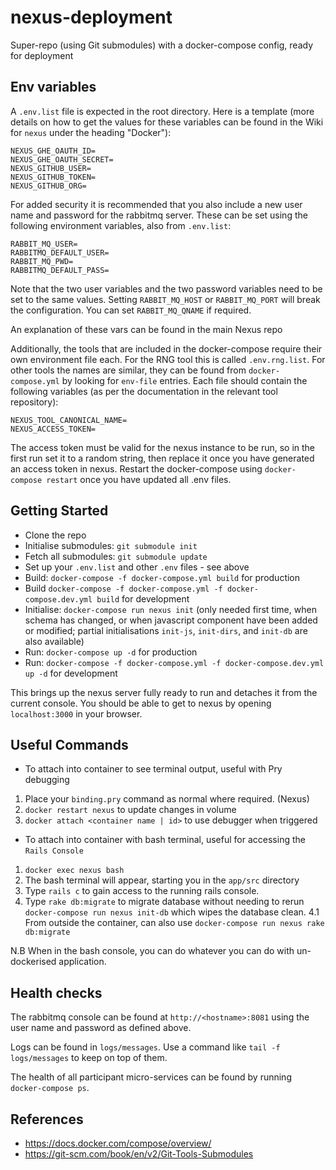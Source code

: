 # nexus-deployment
Super-repo (using Git submodules) with a docker-compose config, ready for deployment

## Env variables
A `.env.list` file is expected in the root directory. Here is a template (more details on how to get the values for these variables can be found in the Wiki for `nexus` under the heading "Docker"):

```
NEXUS_GHE_OAUTH_ID=
NEXUS_GHE_OAUTH_SECRET=
NEXUS_GITHUB_USER=
NEXUS_GITHUB_TOKEN=
NEXUS_GITHUB_ORG=
```

For added security it is recommended that you also include a new user name and password for the rabbitmq server. These can be set using the following environment variables, also from `.env.list`:

```
RABBIT_MQ_USER=
RABBITMQ_DEFAULT_USER=
RABBIT_MQ_PWD=
RABBITMQ_DEFAULT_PASS=
```

Note that the two user variables and the two password variables need to be set to the same values. Setting `RABBIT_MQ_HOST` or `RABBIT_MQ_PORT` will break the configuration. You can set `RABBIT_MQ_QNAME` if required.

An explanation of these vars can be found in the main Nexus repo

Additionally, the tools that are included in the docker-compose require their own environment file each. For the RNG tool this is called `.env.rng.list`. For other tools the names are similar, they can be found from `docker-compose.yml` by looking for `env-file` entries. Each file should contain the following variables (as per the documentation in the relevant tool repository):

```
NEXUS_TOOL_CANONICAL_NAME=
NEXUS_ACCESS_TOKEN=
```

The access token must be valid for the nexus instance to be run, so in the first run set it to a random string, then replace it once you have generated an access token in nexus. Restart the docker-compose using `docker-compose restart` once you have updated all .env files.

## Getting Started
- Clone the repo
- Initialise submodules: `git submodule init`
- Fetch all submodules: `git submodule update`
- Set up your `.env.list` and other `.env` files - see above
- Build: `docker-compose -f docker-compose.yml build` for production
- Build `docker-compose -f docker-compose.yml -f docker-compose.dev.yml build` for development
- Initialise: `docker-compose run nexus init` (only needed first time, when schema has changed, or when javascript component have been added or modified; partial initialisations `init-js`, `init-dirs`, and `init-db` are also available)
- Run: `docker-compose up -d` for production
- Run: `docker-compose -f docker-compose.yml -f docker-compose.dev.yml up -d` for development

This brings up the nexus server fully ready to run and detaches it from the current console. You should be able to get to nexus by opening `localhost:3000` in your browser.

## Useful Commands
- To attach into container to see terminal output, useful with Pry debugging

1. Place your `binding.pry` command as normal where required. (Nexus)
2. `docker restart nexus` to update changes in volume
3. `docker attach <container name | id>` to use debugger when triggered


- To attach into container with bash terminal, useful for accessing the `Rails Console`
1. `docker exec nexus bash`
2. The bash terminal will appear, starting you in the `app/src` directory
3. Type `rails c` to gain access to the running rails console.
4. Type `rake db:migrate` to migrate database without needing to rerun `docker-compose run nexus init-db` which wipes the database clean.
4.1 From outside the container, can also use `docker-compose run nexus rake db:migrate`

N.B When in the bash console, you can do whatever you can do with un-dockerised application.

## Health checks

The rabbitmq console can be found at `http://<hostname>:8081` using the user name and password as defined above.

Logs can be found in `logs/messages`. Use a command like `tail -f logs/messages` to keep on top of them.

The health of all participant micro-services can be found by running `docker-compose ps`.

## References
- https://docs.docker.com/compose/overview/
- https://git-scm.com/book/en/v2/Git-Tools-Submodules
